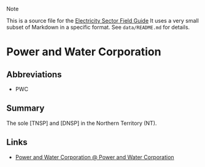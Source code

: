 > [!NOTE] 
> This is a source file for the [Electricity Sector Field Guide](https://grahamlea.github.io/Electricity-Sector-Field-Guide/)
> It uses a very small subset of Markdown in a specific format.
> See `data/README.md` for details.

# Power and Water Corporation

## Abbreviations
- PWC


## Summary

The sole [TNSP] and [DNSP] in the Northern Territory (NT).


## Links
- [Power and Water Corporation @ Power and Water Corporation](https://www.powerwater.com.au/)

